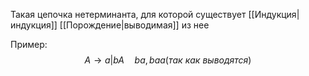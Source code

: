 Такая цепочка нетерминанта, для которой существует [[Индукция|индукция]] [[Порождение|выводимая]] из нее

Пример:
$$A\rightarrow a|bA \quad ba,baa(так\ как\ выводятся)$$